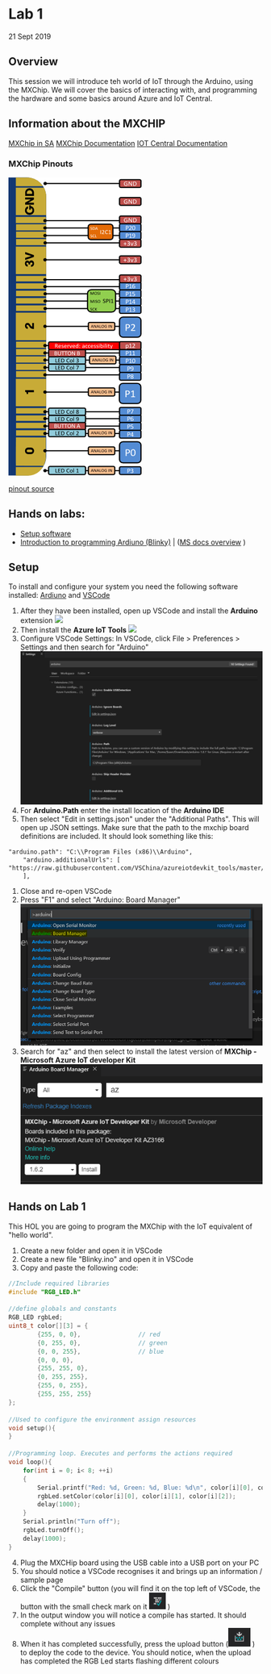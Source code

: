 # Lab 1
21 Sept 2019

## Overview
This session we will introduce teh world of IoT through the Arduino, using the MXChip. 
We will cover the basics of interacting with, and programming the hardware and some basics around Azure and IoT Central.

## Information about the MXCHIP
[MXChip in SA](https://za.rs-online.com/web/p/radio-frequency-development-kits/1845096/)
[MXChip Documentation](https://microsoft.github.io/azure-iot-developer-kit/docs/projects/)
[IOT Central Documentation](https://docs.microsoft.com/en-us/azure/iot-central/)

### MXChip Pinouts
![mxchip_pinouts](.images/mxchip_pinouts.png)

[pinout source](https://github.com/peterblazejewicz/az3166-mxchip-iot-devkit-pinout)



## Hands on labs:
- [Setup software](#setup) 
- [Introduction to programming Ardiuno (Blinky)](#hands-on-lab-1) | ([MS docs overview](https://docs.microsoft.com/en-us/azure/iot-hub/iot-hub-arduino-iot-devkit-az3166-get-started) )

## Setup
To install and configure your system you need the following software installed:
[Ardiuno](http://arduino.cc/) and [VSCode](https://code.visualstudio.com/Download)

1. After they have been installed, open up VSCode and install the **Arduino** extension
![](https://docs.microsoft.com/en-us/azure/iot-hub/media/iot-hub-arduino-devkit-az3166-get-started/getting-started/install-arduino.png)
1. Then install the **Azure IoT Tools**
![](https://docs.microsoft.com/en-us/azure/iot-hub/media/iot-hub-arduino-devkit-az3166-get-started/getting-started/install-azure-iot-tools.png)
1. Configure VSCode Settings:
In VSCode, click File > Preferences > Settings and then search for "Arduino"
![arduino_settings.PNG](.images/arduino_settings.PNG)
1. For **Arduino.Path** enter the install location of the **Arduino IDE**
1. Then select "Edit in settings.json" under the "Additional Paths". This will open up JSON settings. Make sure that the path to the mxchip board definitions are included. It should look something like this:
```
"arduino.path": "C:\\Program Files (x86)\\Arduino",
    "arduino.additionalUrls": [
"https://raw.githubusercontent.com/VSChina/azureiotdevkit_tools/master/package_azureboard_index.json"
    ],
```
1. Close and re-open VSCode
1. Press "F1" and select "Arduino: Board Manager"
![arduino_bardmanager.PNG](.images/arduino_boardmanager.PNG)
1. Search for "az" and then select to install the latest version of **MXChip - Microsoft Azure IoT developer Kit**
![arduino_boardmanager_setting.PNG](.images/arduino_boardmanager_setting.PNG)


## Hands on Lab 1
This HOL you are going to program the MXChip with the IoT equivalent of "hello world".

1. Create a new folder and open it in VSCode
2. Create a new file "Blinky.ino" and open it in VSCode
3. Copy and paste the following code:
```c
//Include required libraries
#include "RGB_LED.h"

//define globals and constants
RGB_LED rgbLed;
uint8_t color[][3] = {
        {255, 0, 0},                // red
        {0, 255, 0},                // green
        {0, 0, 255},                // blue
        {0, 0, 0},
        {255, 255, 0},
        {0, 255, 255},
        {255, 0, 255},
        {255, 255, 255}
};

//Used to configure the environment assign resources 
void setup(){
}

//Programming loop. Executes and performs the actions required
void loop(){
    for(int i = 0; i< 8; ++i)
    {
        Serial.printf("Red: %d, Green: %d, Blue: %d\n", color[i][0], color[i][1], color[i][2]);
        rgbLed.setColor(color[i][0], color[i][1], color[i][2]);
        delay(1000);
    }
    Serial.println("Turn off");
    rgbLed.turnOff();
    delay(1000);
}
```
4. Plug the MXCHip board using the USB cable into a USB port on your PC
5. You should notice a VSCode recognises it and brings up an information / sample page
6. Click the "Compile" button (you will find it on the top left of VSCode, the button with the small check mark on it ![vscode_compile.PNG](.images/vscode_compile.PNG) )
7. In the output window you will notice a compile has started. It should complete without any issues
8. When it has completed successfully, press the upload button (![arduino_upload.PNG](.images/vscode_upload.PNG) ) to deploy the code to the device. You should notice, when the upload has completed the RGB Led starts flashing different colours
